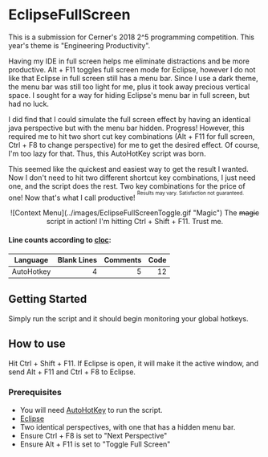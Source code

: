 # EclipseFullScreen

This is a submission for Cerner's 2018 2^5 programming competition. This year's theme is "Engineering Productivity".

 Having my IDE in full screen helps me eliminate distractions and be more productive. Alt + F11 toggles full screen mode for Eclipse, however I do not like that Eclipse in full screen still has a menu bar. Since I use a dark theme, the menu bar was still too light for me, plus it took away precious vertical space. I sought for a way for hiding Eclipse's menu bar in full screen, but had no luck.

 I did find that I could simulate the full screen effect by having an identical java perspective but with the menu bar hidden. Progress! However, this required me to hit two short cut key combinations (Alt + F11 for full screen, Ctrl + F8 to change perspective) for me to get the desired effect. Of course, I'm too lazy for that. Thus, this AutoHotKey script was born.

 This seemed like the quickest and easiest way to get the result I wanted. Now I don't need to hit two different shortcut key combinations, I just need one, and the script does the rest. Two key combinations for the price of one! Now that's what I call productive! <sup><sup>Results may vary. Satisfaction not guaranteed.</sup></sup>
<p align="center">
![Context Menu](../images/EclipseFullScreenToggle.gif "Magic")
The <s>magic</s> script in action! I'm hitting Ctrl + Shift + F11. Trust me.
</p>

#### Line counts according to [cloc](https://github.com/AlDanial/cloc):

| Language | Blank Lines | Comments | Code |
| --- | ---: | ---: | ---: |
| AutoHotkey | 4 | 5 | 12 |

## Getting Started
Simply run the script and it should begin monitoring your global hotkeys.

## How to use
Hit Ctrl + Shift + F11. If Eclipse is open, it will make it the active window, and send Alt + F11 and Ctrl + F8 to Eclipse.

### Prerequisites

 * You will need [AutoHotKey](https://autohotkey.com/) to run the script.
 * [Eclipse](https://www.eclipse.org/downloads/)
 * Two identical perspectives, with one that has a hidden menu bar.
 * Ensure Ctrl + F8 is set to "Next Perspective"
 * Ensure Alt + F11 is set to "Toggle Full Screen"
